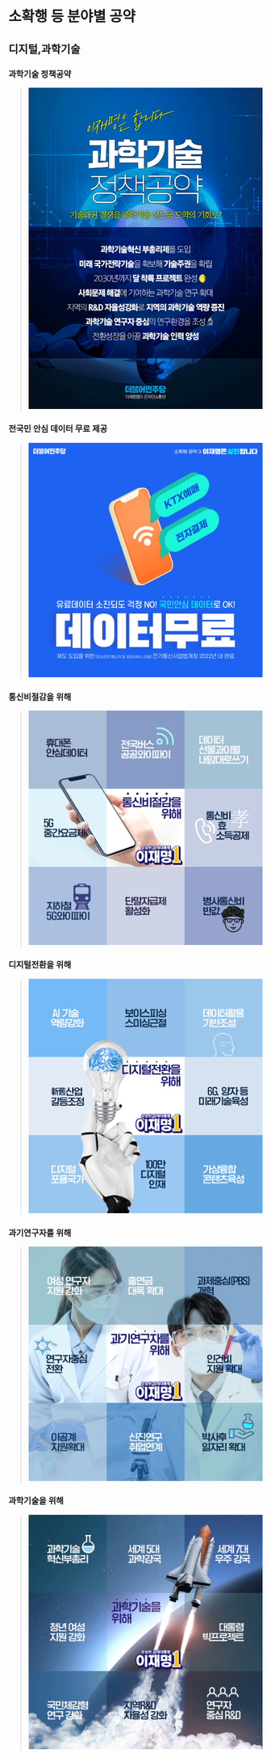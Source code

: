 # 소확행 등 분야별 공약

## 디지털,과학기술

### 과학기술 정책공약
> ![과학기술 정책공약](004_008_001.png)

### 전국민 안심 데이터 무료 제공
> ![전국민 안심 데이터 무료 제공](004_008_002.jpg)

### 통신비절감을 위해
> ![통신비절감을 위해](004_008_003.png)

### 디지털전환을 위해
> ![디지털전환을 위해](004_008_004.png)

### 과기연구자를 위해
> ![과기연구자를 위해](004_008_005.png)

### 과학기술을 위해
> ![과학기술을 위해](004_008_006.png)